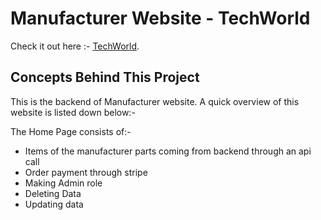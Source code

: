 # Manufacturer Website - **TechWorld**

Check it out here :- [TechWorld](https://parts-manufacturer-b56f0.web.app/).

## Concepts Behind This Project

This is the backend of Manufacturer website. A quick overview of this website is listed down below:-

The Home Page consists of:-

- Items of the manufacturer parts coming from backend through an api call
- Order payment through stripe
- Making Admin role
- Deleting Data
- Updating data

